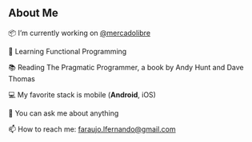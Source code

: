 ## About Me

📦 I’m currently working on [@mercadolibre](https://careers-meli.mercadolibre.com/)

🌱 Learning Functional Programming

📚 Reading The Pragmatic Programmer, a book by Andy Hunt and Dave Thomas

💻 My favorite stack is mobile (**Android**, iOS)

💬 You can ask me about anything

📫 How to reach me: faraujo.lfernando@gmail.com
